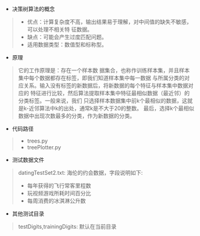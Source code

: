 * 决策树算法的概念
> 
> * 优点：计算复杂度不高，输出结果易于理解，对中间值的缺失不敏感，可以处理不相关特
    征数据。
> * 缺点：可能会产生过度匹配问题。
> * 适用数据类型：数值型和标称型。

* 原理
> 它的工作原理是：存在一个样本数
据集合，也称作训练样本集，并且样本集中每个数据都存在标签，即我们知道样本集中每一数据
与所属分类的对应关系。输入没有标签的新数据后，将新数据的每个特征与样本集中数据对应的
特征进行比较，然后算法提取样本集中特征最相似数据（最近邻）的分类标签。一般来说，我们
只选择样本数据集中前k个最相似的数据，这就是k-近邻算法中k的出处，通常k是不大于20的整数。
最后，选择k个最相似数据中出现次数最多的分类，作为新数据的分类。

* 代码路径
> * trees.py
> * treePlotter.py

* 测试数据文件
> datingTestSet2.txt: 海伦的约会数据，字段说明如下:
> * 每年获得的飞行常客里程数
> * 玩视频游戏所耗时间百分比
> * 每周消费的冰淇淋公升数


* 其他测试目录
> testDigits,trainingDigits: 默认在当前目录
